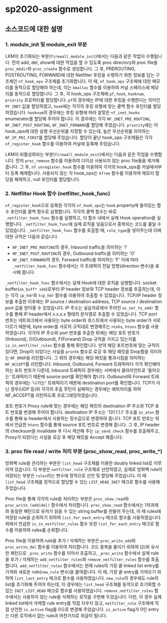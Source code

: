 # sp2020-assignment

## 소스코드에 대한 설명

### 1. module_init 및 module_exit 부분

LKM이 초기화되는 부분(`firewall_module_init`)에서는 다음과 같은 작업이 수행됩니다. 먼저 add, del, show에 대한 작업을 할 수 있도록 proc directory와 proc file을 `proc_mkdir`와 `proc_create` 함수로 생성합니다. 그 후, PREROUTING, POSTROUTING, FORWARD에 대한 Netfilter 후킹을 수행하기 위한 정보를 담는 구조체인 `nf_hook_ops` 구조체를 초기화합니다. 이 때, `nf_hook_ops` 구조체에 대한 메모리를 동적으로 할당해야 하는데, 이는 `kmalloc` 함수를 이용하여 커널 스페이스에 메모리를 동적으로 할당합니다. 그 후, 각 hook_ops 구조체에 `pf`, `hook`, `hooknum`, `priority` 프로퍼티를 할당합니다. `pf`의 경우에는 IP에 대한 후킹을 수행한다는 의미인 `PF_INET` 값을 할당하였고, `hook`에는 각각의 후킹 유형에 맞는 콜백 함수 포인터를 할당하였습니다. `hooknum`의 경우에는 후킹 유형에 따라 알맞은 `nf_inet_hooks` enumerator를 할당해 주어야 합니다. 이 경우에는 각각 `NF_INET_PRE_ROUTING`, `NF_INET_POST_ROUTING`, `NF_INET_FORWARD`를 할당해 주었습니다. `priority`에는 이 hook_ops에 대한 실행 우선순위를 지정할 수 있는데, 높은 우선순위를 의미하는 `NF_IP_PRI_FIRST`를 할당해 주었습니다. 할당이 끝난 hook_ops 구조체들은 각각 `nf_register_hook` 함수를 이용하여 커널에 등록해 주었습니다.

LKM이 비활성화되는 부분(`firewall_module_exit`)에서는 다음과 같은 작업을 수행합니다. 먼저 `proc_remove` 함수를 이용하여 더이상 사용되지 않는 proc file들을 제거해 줍니다. 그 후, `nf_unregister_hook` 함수를 이용하여 각각의 hook_ops를 커널에서부터 등록 해제합니다. 사용되지 않는 각 hook_ops는 `kfree` 함수를 이용하여 메모리 할당을 해제하고, null 포인터를 할당합니다.


### 2. Netfilter Hook 함수 (netfilter_hook_func)

`nf_register_hook`으로 등록된 각각의 `nf_hook_ops`는 `hook` property에 들어있는 함수 포인터를 콜백 함수로 실행합니다. 각각의 콜백 함수는 바로 `_netfilter_hook_func` 함수를 실행하고, 이 함수 내에서 실제 Hook operation을 실행합니다. `_netfilter_hook_func`에 실제 로직을 넣음으로서 중복되는 코드를 줄일 수 있었습니다. `_netfilter_hook_func` 함수를 호출할 때, `rule_type`을 넣어주는데 이에 대한 규칙은 다음과 같습니다.
- `NF_INET_PRE_ROUTING`의 경우, Inbound traffic을 의미하는 'I'
- `NF_INET_POST_ROUTING`의 경우, Outbound traffic을 의미하는 'O'
- `NF_INET_FORWARD`의 경우, Forward traffic을 의미하는 'F'
이에 따라 `_netfilter_hook_func` 함수에서는 각 트래픽의 전달 방향(direction 변수)을 표시해 줍니다.

`_netfilter_hook_func` 함수에서는 실제 Hook에 대한 로직을 실행합니다. socket buffer(`sk_buff* skb`)로부터 IP header 정보와 TCP header 정보를 추출하는데, 이는 각각 `ip_hdr`와 `tcp_hdr` 함수를 이용하여 추출할 수 있었습니다. TCP/IP header 정보를 추출한 이후에는 IP source / destination address, TCP source / destination port 값을 받아올 수 있었습니다. IP 주소는 실습자료에서 주어진 `as_net_to_addr` 함수를 통해 IP header에서 x.x.x.x 형태의 문자열로 추출할 수 있었습니다. TCP port 번호는 네트워크에서 사용되는 byte order와 호스트에서 사용되는 byte order가 서로 다르기 때문에, byte order를 서로의 규칙대로 변경해주는 `ntohs`, `htons` 함수를 사용하였습니다. 각각의 IP 주소와 port 번호를 추출한 뒤에는 해당 포트 번호가 I(Inbound), O(Outbound), F(Forward) Drop 규칙을 가지고 있는지를 `is_in_netfilter_rules` 함수를 통해 확인합니다. 만약 해당 포트번호에 맞는 규칙이 있다면, Drop이 되었다는 사실을 `printk` 함수로 로깅 후 해당 패킷을 Drop함을 의미하는 `NF_DROP`을 리턴합니다. 그 외의 경우에는 해당 패킷을 통과시킴을 의미하는 `NF_ACCEPT`를 리턴합니다.
Inbound, Outbound, Forward 트래픽마다 각각 확인해야하는 포트 번호가 다른데, Inbound 트래픽의 경우에는 서버에서 클라이언트로 '들어오는' 트래픽이기 때문에 source port를 확인해야 합니다. Outbound와 Forward 트래픽의 경우에는 '나가는' 트래픽이기 때문에 destination port를 확인합니다. TCP가 아닌 경우(UDP 등)와 각각의 추출 루틴이 실패하는 경우에는 예외처리를 하여 NF_ACCEPT를 리턴하도록 프로그래밍하였습니다.

포트 번호가 Proxy rule에 맞는 경우에는 해당 패킷의 destination IP 주소와 TCP 포트 번호를 변경해 주어야 합니다. destination IP 주소는 '131.1.1.1' 주소를 `in_aton` 함수를 통해 ip header에서 사용하는 정수값으로 변경하여 줍니다. TCP 포트 번호는 위에서 언급한 `htons` 함수를 통해 source 포트 번호로 변경해 줍니다. 그 후, IP header의 checksum을 invalidate 후 다시 계산해 주는 `ip_send_check` 함수를 호출해주고, Proxy가 되었다는 사실을 로깅 후 해당 패킷을 Accept 해줍니다.

### 3. proc file read / write 처리 부분 (proc_show_read, proc_write_*)

방화벽 rule을 관리하는 부분은 `list_head` 구조체를 이용한 doubly linked list로 이루어져 있습니다. 이 부분은 `netfilter_rule` 구조체로 선언하였고, 실제로 방화벽 rule이 저장되는 부분은 `rules`라는 변수에 정적으로 선언 및 할당해 주었습니다. 이 때 `list_head` 구조체를 정적으로 할당할 수 있는 `LIST_HEAD_INIT` 매크로 함수를 사용해 주었습니다.

Proc file을 통해 각각의 rule을 처리하는 부분은 `proc_show_read`와 `proc_write_(add|del)` 함수에서 처리합니다. `proc_show_read` 함수에서는 1차과제와 동일한 패턴으로 유저가 읽을 수 있는 string buffer를 만들어 주는데, 이 때 rules에 저장된 rule을 순회하기 위하여 `list_for_each_entry` 매크로 함수를 사용하였습니다. 위에서 언급한 `is_in_netfilter_rules` 함수 또한 `list_for_each_entry` 매크로 함수를 이용하여 rules를 순회합니다.

Proc file을 이용하여 rule을 추가 / 삭제하는 부분은 `proc_write_add`와 `proc_write_del` 함수를 이용하여 처리합니다. 코드 중복을 줄이기 위하여 (2)와 유사한 패턴으로 `_proc_write` 함수를 이어서 호출하고, `_proc_write` 함수에서 실제 rule을 추가 / 삭제하는 `add_netfilter_rules`와 `remove_netfilter_rules` 함수를 호출합니다. `add_netfilter_rules` 함수에서는 현재 rules의 가장 끝 linked list entry를 가져와 새로운 rule(`new_rule` 변수)을 붙여줍니다. 이 때, 가장 끝 entry를 가져오기 위하여 `list_last_entry` 매크로 함수를 사용하였습니다. `new_rule`의 경우에도 rule의 list를 초기화해 주어야 하는데, 이 경우에는 `list_head` 구조체를 동적으로 초기화할 수 있는 `INIT_LIST_HEAD` 매크로 함수를 사용하였습니다. `remove_netfilter_rules` 함수에서는 사용하지 않는 rule을 삭제하는 로직을 구현해 두었습니다. 다만, 이 경우 실제 linked list에서 삭제할 rule entry를 직접 지우지 않고, `netfilter_rule` 구조체에 직접 선언한 `is_active` flag를 0으로 변경해 주었습니다. `is_active` flag가 0인 entry는 다른 로직에서 없는 rule과 마찬가지로 취급이 됩니다.

